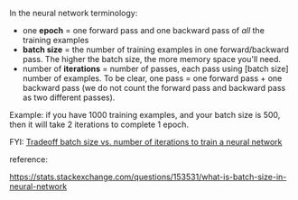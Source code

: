 In the neural network terminology:

- one **epoch** = one forward pass and one backward pass of *all* the training examples
- **batch size** = the number of training examples in one forward/backward pass. The higher the batch size, the more memory space you'll need.
- number of **iterations** = number of passes, each pass using [batch size] number of examples. To be clear, one pass = one forward pass + one backward pass (we do not count the forward pass and backward pass as two different passes).

Example: if you have 1000 training examples, and your batch size is 500, then it will take 2 iterations to complete 1 epoch.

FYI: [Tradeoff batch size vs. number of iterations to train a neural network](https://stats.stackexchange.com/q/164876/12359)





reference:

https://stats.stackexchange.com/questions/153531/what-is-batch-size-in-neural-network

